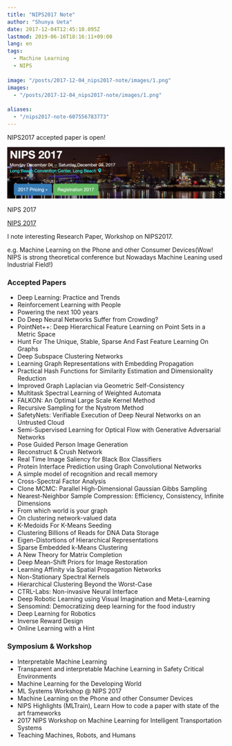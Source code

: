 ```yaml
---
title: "NIPS2017 Note"
author: "Shunya Ueta"
date: 2017-12-04T12:45:10.895Z
lastmod: 2019-06-16T18:16:11+09:00
lang: en
tags:
  - Machine Learning
  - NIPS

image: "/posts/2017-12-04_nips2017-note/images/1.png"
images:
  - "/posts/2017-12-04_nips2017-note/images/1.png"

aliases:
  - "/nips2017-note-607556783773"
---
```


NIPS2017 accepted paper is open!

![image](/posts/2017-12-04_nips2017-note/images/1.png)

NIPS 2017

[NIPS 2017](https://nips.cc/Conferences/2017/Schedule)

I note interesting Research Paper, Workshop on NIPS2017.

e.g. Machine Learning on the Phone and other Consumer Devices(Wow! NIPS is strong theoretical conference but Nowadays Machine Leaning used Industrial Field!)

### Accepted Papers

- Deep Learning: Practice and Trends
- Reinforcement Learning with People
- Powering the next 100 years
- Do Deep Neural Networks Suffer from Crowding?
- PointNet++: Deep Hierarchical Feature Learning on Point Sets in a Metric Space
- Hunt For The Unique, Stable, Sparse And Fast Feature Learning On Graphs
- Deep Subspace Clustering Networks
- Learning Graph Representations with Embedding Propagation
- Practical Hash Functions for Similarity Estimation and Dimensionality Reduction
- Improved Graph Laplacian via Geometric Self-Consistency
- Multitask Spectral Learning of Weighted Automata
- FALKON: An Optimal Large Scale Kernel Method
- Recursive Sampling for the Nystrom Method
- SafetyNets: Verifiable Execution of Deep Neural Networks on an Untrusted Cloud
- Semi-Supervised Learning for Optical Flow with Generative Adversarial Networks
- Pose Guided Person Image Generation
- Reconstruct &amp; Crush Network
- Real Time Image Saliency for Black Box Classifiers
- Protein Interface Prediction using Graph Convolutional Networks
- A simple model of recognition and recall memory
- Cross-Spectral Factor Analysis
- Clone MCMC: Parallel High-Dimensional Gaussian Gibbs Sampling
- Nearest-Neighbor Sample Compression: Efficiency, Consistency, Infinite Dimensions
- From which world is your graph
- On clustering network-valued data
- K-Medoids For K-Means Seeding
- Clustering Billions of Reads for DNA Data Storage
- Eigen-Distortions of Hierarchical Representations
- Sparse Embedded k-Means Clustering
- A New Theory for Matrix Completion
- Deep Mean-Shift Priors for Image Restoration
- Learning Affinity via Spatial Propagation Networks
- Non-Stationary Spectral Kernels
- Hierarchical Clustering Beyond the Worst-Case
- CTRL-Labs: Non-invasive Neural Interface
- Deep Robotic Learning using Visual Imagination and Meta-Learning
- Sensomind: Democratizing deep learning for the food industry
- Deep Learning for Robotics
- Inverse Reward Design
- Online Learning with a Hint

### Symposium &amp; Workshop

- Interpretable Machine Learning
- Transparent and interpretable Machine Learning in Safety Critical Environments
- Machine Learning for the Developing World
- ML Systems Workshop @ NIPS 2017
- Machine Learning on the Phone and other Consumer Devices
- NIPS Highlights (MLTrain), Learn How to code a paper with state of the art frameworks
- 2017 NIPS Workshop on Machine Learning for Intelligent Transportation Systems
- Teaching Machines, Robots, and Humans
